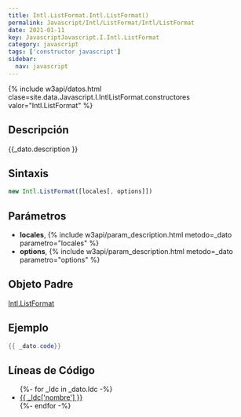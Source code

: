 ```yaml
---
title: Intl.ListFormat.Intl.ListFormat()
permalink: Javascript/Intl/ListFormat/Intl/ListFormat
date: 2021-01-11
key: JavascriptJavascript.I.Intl.ListFormat
category: javascript
tags: ['constructor javascript']
sidebar: 
  nav: javascript
---
```


{% include w3api/datos.html clase=site.data.Javascript.I.IntlListFormat.constructores valor="Intl.ListFormat" %}

## Descripción
{{_dato.description }}

## Sintaxis
~~~javascript
new Intl.ListFormat([locales[, options]])
~~~

## Parámetros
* **locales**,  {% include w3api/param_description.html metodo=_dato parametro="locales" %}
* **options**,  {% include w3api/param_description.html metodo=_dato parametro="options" %}

## Objeto Padre
[Intl.ListFormat](/javascript/Intl/ListFormat/)

## Ejemplo
~~~java
{{ _dato.code}}
~~~

## Líneas de Código
<ul>
{%- for _ldc in _dato.ldc -%}
   <li>
       <a href="{{_ldc['url'] }}">{{ _ldc['nombre'] }}</a>
   </li>
{%- endfor -%}
</ul>
